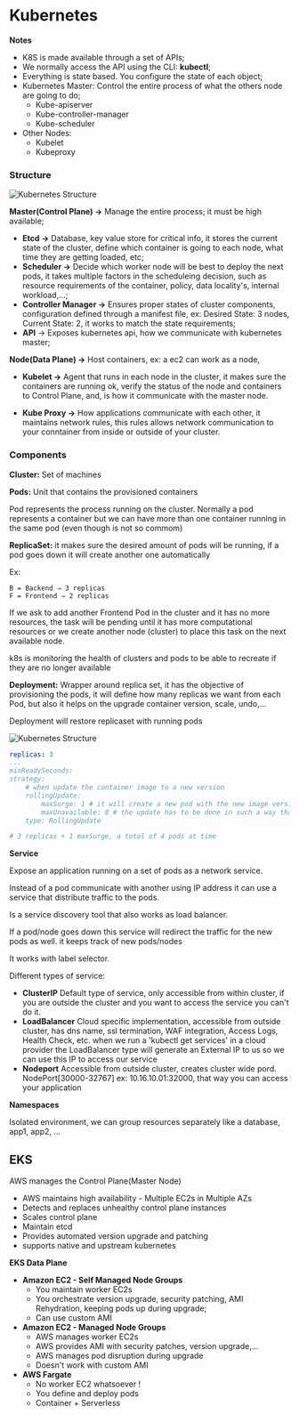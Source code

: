 # Kubernetes

**Notes**

- K8S is made available through a set of APIs;
- We normally access the API using the CLI: **kubectl**;
- Everything is state based. You configure the state of each object;
- Kubernetes Master: Control the entire process of what the others node are going to do;
    - Kube-apiserver
    - Kube-controller-manager
    - Kube-scheduler
- Other Nodes:
    - Kubelet
    - Kubeproxy

### **Structure**

![Kubernetes Structure](/Advanced-Journey/images/k8s/structure.png)

**Master(Control Plane) →** Manage the entire process; it must be high available;

- **Etcd →** Database, key value store for critical info, it stores the current state of the cluster, define which container is going to each node, what time they are getting loaded, etc;
- **Scheduler →** Decide which worker node will be best to deploy the next pods, it takes multiple factors in the scheduleing decision, such as resource requirements of the container, policy, data locality's, internal workload,…;
- **Controller Manager →** Ensures proper states of cluster components, configuration defined through a manifest file, ex: Desired State: 3 nodes, Current State: 2, it works to match the state requirements;
- **API** → Exposes kubernetes api, how we communicate with kubernetes master;

**Node(Data Plane) →** Host containers, ex: a ec2 can work as a node,

- **Kubelet →** Agent that runs in each node in the cluster, it makes sure the containers are running ok, verify the status of the node and containers to Control Plane, and, is how it communicate with the master node.

- **Kube Proxy →** How applications communicate with each other, it maintains network rules, this rules allows network communication to your conntainer from inside or outside of your cluster.

### **Components**

**Cluster:** Set of machines

**Pods:** Unit that contains the provisioned containers

Pod represents the process running on the cluster. Normally a pod represents a container but we can have more than one container running in the same pod (even though is not so commom)

**ReplicaSet:** it makes sure the desired amount of pods will be running, if a pod goes down it will create another one automatically

Ex: 
```
B = Backend ⇒ 3 replicas
F = Frontend ⇒ 2 replicas
```

If we ask to add another Frontend Pod in the cluster and it has no more resources, the task will be pending until it has more computational resources or we create another node (cluster) to place this task on the next available node.

k8s is monitoring the health of clusters and pods to be able to recreate if they are no longer available

**Deployment:** Wrapper around replica set, it has the objective of provisioning the pods, it will define how many replicas we want from each Pod, but also it helps on the upgrade container version, scale, undo,…

Deployment will restore replicaset with running pods

![Kubernetes Structure](/Advanced-Journey/images/k8s/deployment.png)

```yaml
replicas: 3
...
minReadySeconds:
strategy:
	# when update the container image to a new version
	rollingUpdate:
		maxSurge: 1 # it will create a new pod with the new image version and when available it will remove the older version
		maxUnavailable: 0 # the update has to be done in such a way that there is at lest three pods running
	type: RollingUpdate

# 3 replicas + 1 maxSurge, a total of 4 pods at time
```

**Service**

Expose an application running on a set of pods as a network service.

Instead of a pod communicate with another using IP address it can use a service that distribute traffic to the pods.

Is a service discovery tool that also works as load balancer.

If a pod/node goes down this service will redirect the traffic for the new pods as well. it keeps track of new pods/nodes

It works with label selector.

Different types of service:

- **ClusterIP**
Default type of service, only accessible from within cluster, if you are outside the cluster and you want to access the service you can't do it.
- **LoadBalancer**
Cloud specific implementation, accessible from outside cluster, has dns name, ssl termination, WAF integration, Access Logs, Health Check, etc.
when we run a 'kubectl get services' in a cloud provider the LoadBalancer type will generate an External IP to us so we can use this IP to access our service
- **Nodeport**
Accessible from outside cluster, creates cluster wide pord. NodePort[30000-32767] 
ex: 10.16.10.01:32000, that way you can access your application

**Namespaces**

Isolated environment, we can group resources separately like a database, app1, app2, ...

## **EKS**
AWS manages the Control Plane(Master Node)

- AWS maintains high availability - Multiple EC2s in Multiple AZs
- Detects and replaces unhealthy control plane instances
- Scales control plane
- Maintain etcd
- Provides automated version upgrade and patching
- supports native and upstream kubernetes

**EKS Data Plane**

- **Amazon EC2 - Self Managed Node Groups**
    - You maintain worker EC2s
    - You orchestrate version upgrade, security patching, AMI Rehydration, keeping pods up during upgrade;
    - Can use custom AMI
- **Amazon EC2 - Managed Node Groups**
    - AWS manages worker EC2s
    - AWS provides AMI with security patches, version upgrade,...
    - AWS manages pod disruption during upgrade
    - Doesn't work with custom AMI
- **AWS Fargate**
    - No worker EC2 whatsoever !
    - You define and deploy pods
    - Container + Serverless
